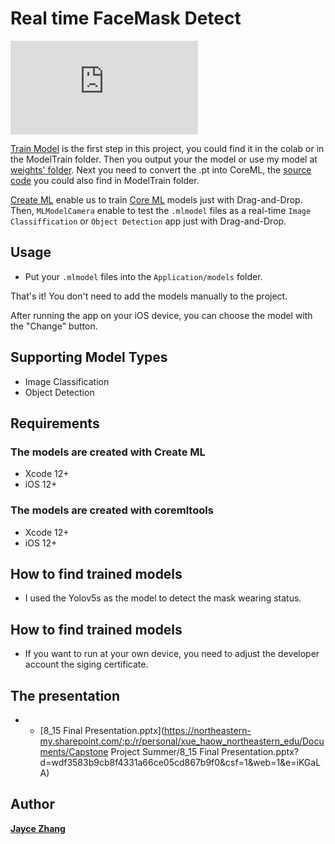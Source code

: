 # Real time FaceMask Detect

![Overall](https://github.com/zjsjayce/FaceMaskDetect/blob/main/Architecture.pdf)


[Train Model](https://colab.research.google.com/drive/1q1_Xji4wg2pDYHeJx_m75mSZYLeUXK_q?usp=sharing) is the first step in this project, you could find it in the colab or in the ModelTrain folder. Then you output your the model or use my model at [weights' folder](https://github.com/zjsjayce/FaceMaskDetect/tree/main/ModelTrain/Weights). Next you need to convert the .pt into CoreML, the [source code](https://colab.research.google.com/drive/1er09xThb4TFp_yuhCLVXmiYi-XTNnUPC?usp=sharing) you could also find in ModelTrain folder.

[Create ML](https://developer.apple.com/documentation/create_ml) enable us to train [Core ML](https://developer.apple.com/documentation/coreml) models just with Drag-and-Drop. Then, `MLModelCamera` enable to test the `.mlmodel` files as a real-time `Image Classiffication` or `Object Detection` app just with Drag-and-Drop.

## Usage

- Put your `.mlmodel` files into the `Application/models` folder.

That's it! You don't need to add the models manually to the project.

After running the app on your iOS device, you can choose the model with the "Change" button.


## Supporting Model Types

- Image Classification
- Object Detection


## Requirements

### The models are created with Create ML

- Xcode 12+
- iOS 12+

### The models are created with coremltools

- Xcode 12+
- iOS 12+

## How to find trained models

- I used the Yolov5s as the model to detect the mask wearing status.

## How to find trained models

- If you want to run at your own device, you need to adjust the developer account the siging certificate.
## The presentation
- - [8_15 Final Presentation.pptx](https://northeastern-my.sharepoint.com/:p:/r/personal/xue_haow_northeastern_edu/Documents/Capstone Project Summer/8_15 Final Presentation.pptx?d=wdf3583b9cb8f4331a66ce05cd867b9f0&csf=1&web=1&e=iKGaLA)


## Author

**[Jayce Zhang]()**

